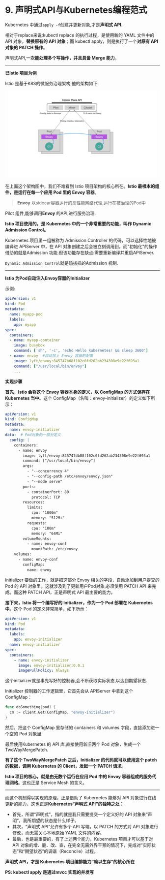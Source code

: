 # 9. 声明式API与Kubernetes编程范式

Kubernetes 中通过`apply -f`创建并更新对象,才是**声明式 API**.

相对于replace来说:kubectl replace 的执行过程，是使用新的 YAML 文件中的 API 对象，**替换原有的 API 对象**；而 kubectl apply，则是执行了一个**对原有 API 对象的 PATCH 操作**。

声明式API,**一次能处理多个写操作，并且具备 Merge 能力**。

----

**已Istio 项目为例**

Istio 是基于K8S的微服务治理架构,他的架构如下:

![k8s-9-1.jpg](../../img/k8s-9-1.jpg)

在上面这个架构图中，我们不难看到 Istio 项目架构的核心所在。**Istio 最根本的组件，是运行在每一个应用 Pod 里的 Envoy 容器**。

> **Envoy** 以sidecar容器运行的高性能网络代理,运行在被治理的Pod中

Pilot 组件,能够调用**Envoy** 的API,进行服务治理.

**Istio 项目使用的，是 Kubernetes 中的一个非常重要的功能，叫作 Dynamic Admission Control。**

 Kubernetes 项目里一组被称为 Admission Controller 的代码，可以选择性地被编译进 APIServer 中，在 API 对象创建之后会被立刻调用到。而"初始化"的操作借助的就是Admission 功能.但该功能存在缺点:需要重新编译并重启APIServer.

`Dynamic Admission Control`就是热拔插的Admission 机制.

---

**Istio 为Pod自动注入Envoy容器的Initializer**

示例:

```yaml
apiVersion: v1
kind: Pod
metadata:
  name: myapp-pod
  labels:
    app: myapp
spec:
  containers:
  - name: myapp-container
    image: busybox
    command: ['sh', '-c', 'echo Hello Kubernetes! && sleep 3600']
  - name: envoy  #自动加上 Envoy 容器的配置
    image: lyft/envoy:845747b88f102c0fd262ab234308e9e22f693a1
    command: ["/usr/local/bin/envoy"]
    ...
```

**实现步骤**





**首先，Istio 会将这个 Envoy 容器本身的定义，以 ConfigMap 的方式保存在 Kubernetes 当中**。这个 ConfigMap（名叫：envoy-initializer）的定义如下所示：

```yaml
apiVersion: v1
kind: ConfigMap
metadata:
  name: envoy-initializer
data:  # Pod对象的一部分定义
  config: | 
    containers:
      - name: envoy
        image: lyft/envoy:845747db88f102c0fd262ab234308e9e22f693a1
        command: ["/usr/local/bin/envoy"]
        args:
          - "--concurrency 4"
          - "--config-path /etc/envoy/envoy.json"
          - "--mode serve"
        ports:
          - containerPort: 80
            protocol: TCP
        resources:
          limits:
            cpu: "1000m"
            memory: "512Mi"
          requests:
            cpu: "100m"
            memory: "64Mi"
        volumeMounts:
          - name: envoy-conf
            mountPath: /etc/envoy
    volumes:
      - name: envoy-conf
        configMap:
          name: envoy
```

Initializer 要做的工作，就是把这部分 Envoy 相关的字段，自动添加到用户提交的 Pod 的 API 对象里。这就涉及到了更新用户Pod对象,必须使用 PATCH API 来完成。而这种 PATCH API，正是声明式 API 最主要的能力。



**接下来，Istio 将一个编写好的 Initializer，作为一个 Pod 部署在 Kubernetes 中**。这个 Pod 的定义非常简单，如下所示：

```yaml
apiVersion: v1
kind: Pod
metadata:
  labels:
    app: envoy-initializer
  name: envoy-initializer
spec:
  containers:
    - name: envoy-initializer
      image: envoy-initializer:0.0.1
      imagePullPolicy: Always
```

这个initializer就是事先写好的控制器,会不断获取实际状态,以达到期望状态.

Initializer 控制器的工作逻辑里，它首先会从 APIServer 中拿到这个 ConfigMap：

```go
func doSomething(pod) {
  cm := client.Get(ConfigMap, "envoy-initializer")
}
```

然后，把这个 ConfigMap 里存储的 containers 和 volumes 字段，直接添加进一个空的 Pod 对象里.

最后使用Kubernetes 的 API 库,直接使用新旧两个 Pod 对象，生成一个 TwoWayMergePatch.

**有了这个 TwoWayMergePatch 之后，Initializer 的代码就可以使用这个 patch 的数据，调用 Kubernetes 的 Client，发起一个 PATCH 请求**。

**Istio 项目的核心，就是由无数个运行在应用 Pod 中的 Envoy 容器组成的服务代理网格**。这也正是 Service Mesh 的含义。

----

而这个机制得以实现的原理，正是借助了 Kubernetes 能够对 API 对象进行在线更新的能力，这也正是**Kubernetes“声明式 API”的独特之处：**

- 首先，所谓“声明式”，指的就是我只需要提交一个定义好的 API 对象来“声明”，我所期望的状态是什么样子。
- 其次，“声明式 API”允许有多个 API 写端，以 PATCH 的方式对 API 对象进行修改，而无需关心本地原始 YAML 文件的内容。
- 最后，也是最重要的，有了上述两个能力，Kubernetes 项目才可以基于对 API 对象的增、删、改、查，在完全无需外界干预的情况下，完成对“实际状态”和“期望状态”的调谐（Reconcile）过程。

**声明式 API，才是 Kubernetes 项目编排能力“赖以生存”的核心所在**



**PS: kubectl apply 是通过mvcc 实现的并发写**







































